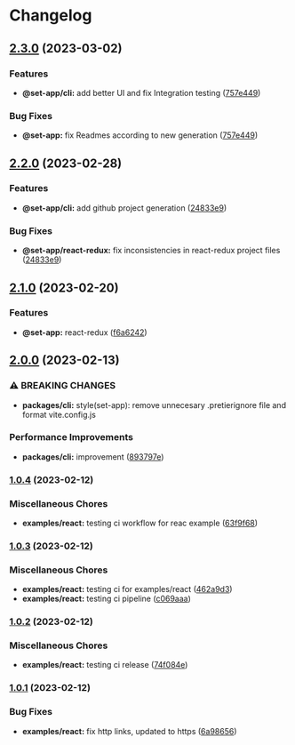 # Changelog

## [2.3.0](https://www.github.com/Frankeo/set-app/compare/react-v2.2.0...react-v2.3.0) (2023-03-02)


### Features

* **@set-app/cli:** add better UI and fix Integration testing ([757e449](https://www.github.com/Frankeo/set-app/commit/757e449b1c84bf79ce6a6d9d7c25ae3aa54ce573))


### Bug Fixes

* **@set-app:** fix Readmes according to new generation ([757e449](https://www.github.com/Frankeo/set-app/commit/757e449b1c84bf79ce6a6d9d7c25ae3aa54ce573))

## [2.2.0](https://www.github.com/Frankeo/set-app/compare/react-v2.1.0...react-v2.2.0) (2023-02-28)

### Features

- **@set-app/cli:** add github project generation ([24833e9](https://www.github.com/Frankeo/set-app/commit/24833e9927cef0a2c1cfa3992fd0e72763e314a7))

### Bug Fixes

- **@set-app/react-redux:** fix inconsistencies in react-redux project files ([24833e9](https://www.github.com/Frankeo/set-app/commit/24833e9927cef0a2c1cfa3992fd0e72763e314a7))

## [2.1.0](https://www.github.com/Frankeo/set-app/compare/react-v2.0.0...react-v2.1.0) (2023-02-20)

### Features

- **@set-app:** react-redux ([f6a6242](https://www.github.com/Frankeo/set-app/commit/f6a6242ba7a5006807994bbf798b6e51561ac4c7))

## [2.0.0](https://www.github.com/Frankeo/set-app/compare/react-v1.0.4...react-v2.0.0) (2023-02-13)

### ⚠ BREAKING CHANGES

- **packages/cli:** style(set-app): remove unnecesary .pretierignore file and format vite.config.js

### Performance Improvements

- **packages/cli:** improvement ([893797e](https://www.github.com/Frankeo/set-app/commit/893797ef8d925334fc062a046d0dd19fadfd6d7b))

### [1.0.4](https://www.github.com/Frankeo/set-app/compare/react-v1.0.3...react-v1.0.4) (2023-02-12)

### Miscellaneous Chores

- **examples/react:** testing ci workflow for reac example ([63f9f68](https://www.github.com/Frankeo/set-app/commit/63f9f682f60dcae24276d98b7d1ae66071c8262c))

### [1.0.3](https://www.github.com/Frankeo/set-app/compare/react-v1.0.2...react-v1.0.3) (2023-02-12)

### Miscellaneous Chores

- **examples/react:** testing ci for examples/react ([462a9d3](https://www.github.com/Frankeo/set-app/commit/462a9d32a7bbcc2f265f2ac3d71019827fcff506))
- **examples/react:** testing ci pipeline ([c069aaa](https://www.github.com/Frankeo/set-app/commit/c069aaae295587f11f7f8a2b43b255809238198b))

### [1.0.2](https://www.github.com/Frankeo/set-app/compare/react-v1.0.1...react-v1.0.2) (2023-02-12)

### Miscellaneous Chores

- **examples/react:** testing ci release ([74f084e](https://www.github.com/Frankeo/set-app/commit/74f084e904495650db51e5d408983ec81b4a472e))

### [1.0.1](https://www.github.com/Frankeo/set-app/compare/react-v1.0.0...react-v1.0.1) (2023-02-12)

### Bug Fixes

- **examples/react:** fix http links, updated to https ([6a98656](https://www.github.com/Frankeo/set-app/commit/6a986560ac9a8de6e1845d6482a4f8bf556a570a))

